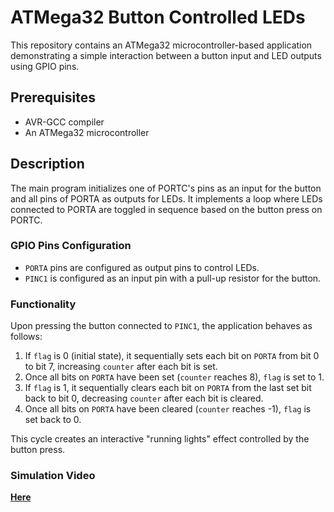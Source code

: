 # ATMega32 Button Controlled LEDs

This repository contains an ATMega32 microcontroller-based application demonstrating a simple interaction between a button input and LED outputs using GPIO pins.

## Prerequisites

- AVR-GCC compiler
- An ATMega32 microcontroller

## Description

The main program initializes one of PORTC's pins as an input for the button and all pins of PORTA as outputs for LEDs. It implements a loop where LEDs connected to PORTA are toggled in sequence based on the button press on PORTC.

### GPIO Pins Configuration

- `PORTA` pins are configured as output pins to control LEDs.
- `PINC1` is configured as an input pin with a pull-up resistor for the button.

### Functionality

Upon pressing the button connected to `PINC1`, the application behaves as follows:

1. If `flag` is 0 (initial state), it sequentially sets each bit on `PORTA` from bit 0 to bit 7, increasing `counter` after each bit is set.
2. Once all bits on `PORTA` have been set (`counter` reaches 8), `flag` is set to 1.
3. If `flag` is 1, it sequentially clears each bit on `PORTA` from the last set bit back to bit 0, decreasing `counter` after each bit is cleared.
4. Once all bits on `PORTA` have been cleared (`counter` reaches -1), `flag` is set back to 0.

This cycle creates an interactive "running lights" effect controlled by the button press.

### Simulation Video
[**Here**](https://drive.google.com/file/d/1n7qXFrhWFHQgQ0s5j25GRZJe5OsgQM1_/view?usp=drive_link)
